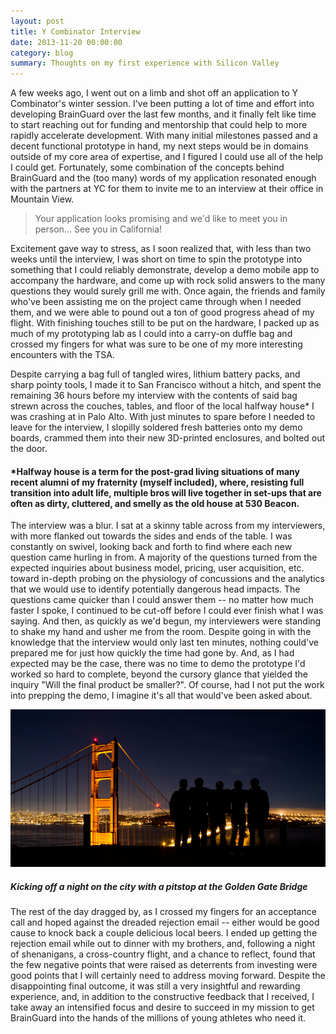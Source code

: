 ```yaml
---
layout: post
title: Y Combinator Interview
date: 2013-11-20 00:00:00
category: blog
summary: Thoughts on my first experience with Silicon Valley
---
```


A few weeks ago, I went out on a limb and shot off an application to Y Combinator's winter session. I've been putting a lot of time and effort into developing BrainGuard over the last few months, and it finally felt like time to start reaching out for funding and mentorship that could help to more rapidly accelerate development. With many initial milestones passed and a decent functional prototype in hand, my next steps would be in domains outside of my core area of expertise, and I figured I could use all of the help I could get. Fortunately, some combination of the concepts behind BrainGuard and the (too many) words of my application resonated enough with the partners at YC for them to invite me to an interview at their office in Mountain View.

>Your application looks promising and we'd like to meet you in person... See you in California!

Excitement gave way to stress, as I soon realized that, with less than two weeks until the interview, I was short on time to spin the prototype into something that I could reliably demonstrate, develop a demo mobile app to accompany the hardware, and come up with rock solid answers to the many questions they would surely grill me with. Once again, the friends and family who've been assisting me on the project came through when I needed them, and we were able to pound out a ton of good progress ahead of my flight. With finishing touches still to be put on the hardware, I packed up as much of my prototyping lab as I could into a carry-on duffle bag and crossed my fingers for what was sure to be one of my more interesting encounters with the TSA.

Despite carrying a bag full of tangled wires, lithium battery packs, and sharp pointy tools, I made it to San Francisco without a hitch, and spent the remaining 36 hours before my interview with the contents of said bag strewn across the couches, tables, and floor of the local halfway house* I was crashing at in Palo Alto. With just minutes to spare before I needed to leave for the interview, I slopilly soldered fresh batteries onto my demo boards, crammed them into their new 3D-printed enclosures, and bolted out the door.


<div class="ruler">
</div>

#### \*Halfway house is a term for the post-grad living situations of many recent alumni of my fraternity (myself included), where, resisting full transition into adult life, multiple bros will live together in set-ups that are often as dirty, cluttered, and smelly as the old house at 530 Beacon.

<div class="ruler">
</div>

The interview was a blur. I sat at a skinny table across from my interviewers, with more flanked out towards the sides and ends of the table. I was constantly on swivel, looking back and forth to find where each new question came hurling in from. A majority of the questions turned from the expected inquiries about business model, pricing, user acquisition, etc. toward in-depth probing on the physiology of concussions and the analytics that we would use to identify potentially dangerous head impacts. The questions came quicker than I could answer them -- no matter how much faster I spoke, I continued to be cut-off before I could ever finish what I was saying. And then, as quickly as we'd begun, my interviewers were standing to shake my hand and usher me from the room. Despite going in with the knowledge that the interview would only last ten minutes, nothing could've prepared me for just how quickly the time had gone by. And, as I had expected may be the case, there was no time to demo the prototype I'd worked so hard to complete, beyond the cursory glance that yielded the inquiry "Will the final product be smaller?". Of course, had I not put the work into prepping the demo, I imagine it's all that would've been asked about.

<div class="ruler">
</div>

<img src="/assets/2013-11-20-yc-interview/01.jpg"/>

##### Kicking off a night on the city with a pitstop at the Golden Gate Bridge

<div class="ruler">
</div>

The rest of the day dragged by, as I crossed my fingers for an acceptance call and hoped against the dreaded rejection email -- either would be good cause to knock back a couple delicious local beers. I ended up getting the rejection email while out to dinner with my brothers, and, following a night of shenanigans, a cross-country flight, and a chance to reflect, found that the few negative points that were raised as deterrents from investing were good points that I will certainly need to address moving forward. Despite the disappointing final outcome, it was still a very insightful and rewarding experience, and, in addition to the constructive feedback that I received, I take away an intensified focus and desire to succeed in my mission to get BrainGuard into the hands of the millions of young athletes who need it.